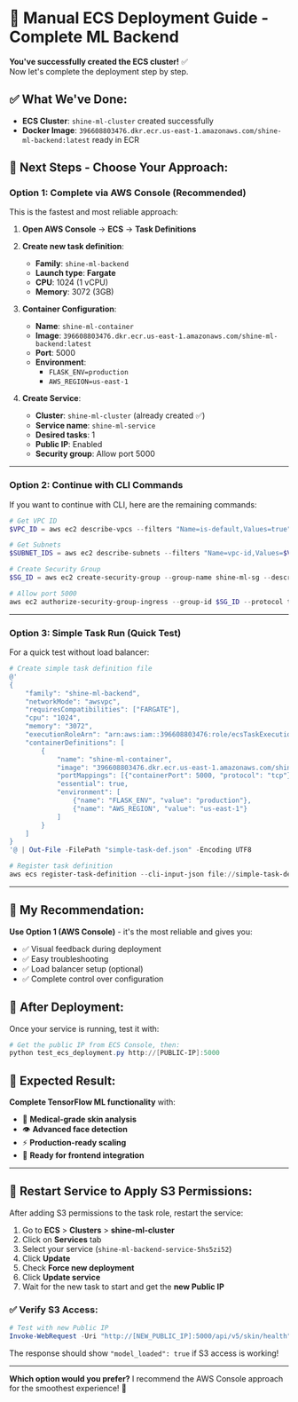 # 🚀 Manual ECS Deployment Guide - Complete ML Backend

**You've successfully created the ECS cluster!** ✅  
Now let's complete the deployment step by step.

## ✅ **What We've Done:**
- **ECS Cluster**: `shine-ml-cluster` created successfully
- **Docker Image**: `396608803476.dkr.ecr.us-east-1.amazonaws.com/shine-ml-backend:latest` ready in ECR

## 🎯 **Next Steps - Choose Your Approach:**

### **Option 1: Complete via AWS Console (Recommended)**
This is the fastest and most reliable approach:

1. **Open AWS Console** → **ECS** → **Task Definitions**
2. **Create new task definition**:
   - **Family**: `shine-ml-backend`
   - **Launch type**: **Fargate**
   - **CPU**: 1024 (1 vCPU)
   - **Memory**: 3072 (3GB)
   
3. **Container Configuration**:
   - **Name**: `shine-ml-container`
   - **Image**: `396608803476.dkr.ecr.us-east-1.amazonaws.com/shine-ml-backend:latest`
   - **Port**: 5000
   - **Environment**:
     - `FLASK_ENV=production`
     - `AWS_REGION=us-east-1`

4. **Create Service**:
   - **Cluster**: `shine-ml-cluster` (already created ✅)
   - **Service name**: `shine-ml-service`
   - **Desired tasks**: 1
   - **Public IP**: Enabled
   - **Security group**: Allow port 5000

---

### **Option 2: Continue with CLI Commands**
If you want to continue with CLI, here are the remaining commands:

```powershell
# Get VPC ID
$VPC_ID = aws ec2 describe-vpcs --filters "Name=is-default,Values=true" --query 'Vpcs[0].VpcId' --output text --region us-east-1

# Get Subnets
$SUBNET_IDS = aws ec2 describe-subnets --filters "Name=vpc-id,Values=$VPC_ID" "Name=map-public-ip-on-launch,Values=true" --query 'Subnets[].SubnetId' --output text --region us-east-1

# Create Security Group
$SG_ID = aws ec2 create-security-group --group-name shine-ml-sg --description "Shine ML Backend" --vpc-id $VPC_ID --query 'GroupId' --output text --region us-east-1

# Allow port 5000
aws ec2 authorize-security-group-ingress --group-id $SG_ID --protocol tcp --port 5000 --cidr 0.0.0.0/0 --region us-east-1
```

---

### **Option 3: Simple Task Run (Quick Test)**
For a quick test without load balancer:

```powershell
# Create simple task definition file
@'
{
    "family": "shine-ml-backend",
    "networkMode": "awsvpc",
    "requiresCompatibilities": ["FARGATE"],
    "cpu": "1024",
    "memory": "3072",
    "executionRoleArn": "arn:aws:iam::396608803476:role/ecsTaskExecutionRole",
    "containerDefinitions": [
        {
            "name": "shine-ml-container",
            "image": "396608803476.dkr.ecr.us-east-1.amazonaws.com/shine-ml-backend:latest",
            "portMappings": [{"containerPort": 5000, "protocol": "tcp"}],
            "essential": true,
            "environment": [
                {"name": "FLASK_ENV", "value": "production"},
                {"name": "AWS_REGION", "value": "us-east-1"}
            ]
        }
    ]
}
'@ | Out-File -FilePath "simple-task-def.json" -Encoding UTF8

# Register task definition
aws ecs register-task-definition --cli-input-json file://simple-task-def.json --region us-east-1
```

---

## 🎯 **My Recommendation:**

**Use Option 1 (AWS Console)** - it's the most reliable and gives you:
- ✅ Visual feedback during deployment
- ✅ Easy troubleshooting
- ✅ Load balancer setup (optional)
- ✅ Complete control over configuration

## 🧪 **After Deployment:**

Once your service is running, test it with:
```powershell
# Get the public IP from ECS Console, then:
python test_ecs_deployment.py http://[PUBLIC-IP]:5000
```

## 🎉 **Expected Result:**

**Complete TensorFlow ML functionality** with:
- 🧠 **Medical-grade skin analysis**
- 👁️ **Advanced face detection**
- ⚡ **Production-ready scaling**
- 🔗 **Ready for frontend integration**

---

## 🔄 **Restart Service to Apply S3 Permissions:**

After adding S3 permissions to the task role, restart the service:

1. Go to **ECS** > **Clusters** > **shine-ml-cluster**
2. Click on **Services** tab  
3. Select your service (`shine-ml-backend-service-5hs5zi52`)
4. Click **Update**
5. Check **Force new deployment**
6. Click **Update service**
7. Wait for the new task to start and get the **new Public IP**

### ✅ **Verify S3 Access:**
```powershell
# Test with new Public IP
Invoke-WebRequest -Uri "http://[NEW_PUBLIC_IP]:5000/api/v5/skin/health"
```

The response should show `"model_loaded": true` if S3 access is working!

---

**Which option would you prefer?** I recommend the AWS Console approach for the smoothest experience! 🚀

